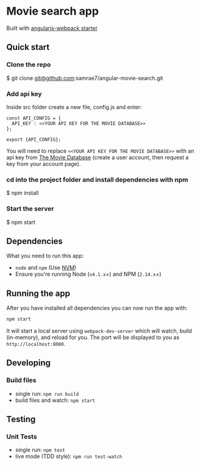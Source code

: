 # Movie search app

Built with [angularjs-webpack starter](https://github.com/preboot/angularjs-webpack)

## Quick start
### Clone the repo
$ git clone git@github.com:samrae7/angular-movie-search.git

### Add api key
Inside src folder create a new file, config.js and enter:

```
const API_CONFIG = {
  API_KEY : <<YOUR API KEY FOR THE MOVIE DATABASE>>
};

export {API_CONFIG};
```

You will need to replace `<<YOUR API KEY FOR THE MOVIE DATABASE>>` with an api key from
[The Movie Database](https://www.themoviedb.org/faq/api)
(create a user account, then request a key from your account page).

### cd into the project folder and install dependencies with npm
$ npm install

### Start the server
$ npm start


## Dependencies

What you need to run this app:
* `node` and `npm` (Use [NVM](https://github.com/creationix/nvm))
* Ensure you're running Node (`v4.1.x`+) and NPM (`2.14.x`+)

## Running the app

After you have installed all dependencies you can now run the app with:
```bash
npm start
```

It will start a local server using `webpack-dev-server` which will watch, build (in-memory), and reload for you. The port will be displayed to you as `http://localhost:8080`.

## Developing

### Build files

* single run: `npm run build`
* build files and watch: `npm start`

## Testing

### Unit Tests

* single run: `npm test`
* live mode (TDD style): `npm run test-watch`
